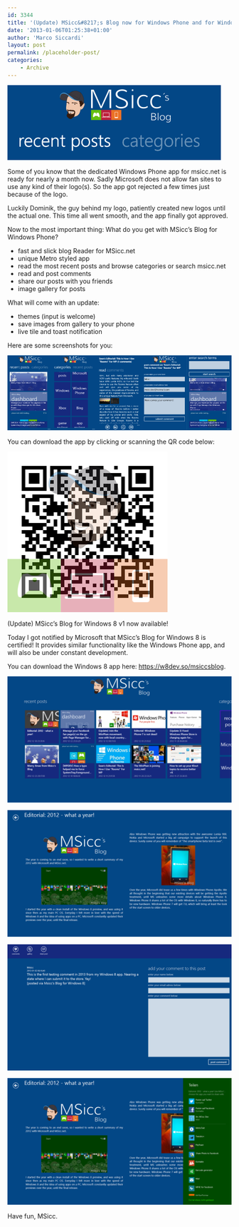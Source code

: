 ```yaml
---
id: 3344
title: '(Update) MSicc&#8217;s Blog now for Windows Phone and for Windows 8 available!'
date: '2013-01-06T01:25:38+01:00'
author: 'Marco Siccardi'
layout: post
permalink: /placeholder-post/
categories:
    - Archive
---
```


![MSiccsBlogHeader](/assets/img/2013/01/postheaderimg.png)


Some of you know that the dedicated Windows Phone app for msicc.net is ready for nearly a month now. Sadly Microsoft does not allow fan sites to use any kind of their logo(s). So the app got rejected a few times just because of the logo.

Luckily Dominik, the guy behind my logo, patiently created new logos until the actual one. This time all went smooth, and the app finally got approved.

Now to the most important thing: What do you get with MSicc’s Blog for Windows Phone?

- fast and slick blog Reader for MSicc.net
- unique Metro styled app
- read the most recent posts and browse categories or search msicc.net
- read and post comments
- share our posts with you friends
- image gallery for posts

What will come with an update:

- themes (input is welcome)
- save images from gallery to your phone
- live tile and toast notification

Here are some screenshots for you:

 ![ScreenShots](/assets/img/2013/01/ScreenShotSeries.png)


You can download the app by clicking or scanning the QR code below:

 [![msiccsblogbarcode](/assets/img/2013/01/msiccsblogbarcode.png)
](https://www.windowsphone.com/s?appid=bd468c53-b05b-4d8f-bcdd-9d3f033fc4fe)

(Update) MSicc’s Blog for Windows 8 v1 now available!

Today I got notified by Microsoft that MSicc’s Blog for Windows 8 is certified! It provides similar functionality like the Windows Phone app, and will also be under constant development.

You can download the Windows 8 app here: <https://w8dev.so/msiccsblog>.

![Win8StartScreen](/assets/img/2013/01/Screenshot-55.png)


![Articleview](/assets/img/2013/01/Screenshot-56.png)


![comments](/assets/img/2013/01/Screenshot-60.png)


![SharingWin8](/assets/img/2013/01/Screenshot-61.png)


Have fun, MSicc.